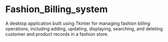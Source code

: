 # Fashion_Billing_system

A desktop application built using Tkinter for managing fashion billing operations, including adding, updating, displaying, searching, and deleting customer and product records in a fashion store.
 
